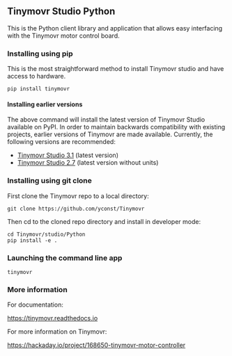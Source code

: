 ## Tinymovr Studio Python

This is the Python client library and application that allows easy interfacing with the Tinymovr motor control board.

### Installing using pip

This is the most straightforward method to install Tinymovr studio and have access to hardware.

    pip install tinymovr

#### Installing earlier versions

The above command will install the latest version of Tinymovr Studio available on PyPI. In order to maintain backwards compatibility with existing projects, earlier versions of Tinymovr are made available. Currently, the following versions are recommended:

- [Tinymovr Studio 3.1](https://pypi.org/project/tinymovr/) (latest version)
- [Tinymovr Studio 2.7](https://pypi.org/project/tinymovr/0.2.7/) (latest version without units)

### Installing using git clone

First clone the Tinymovr repo to a local directory:

    git clone https://github.com/yconst/Tinymovr

Then cd to the cloned repo directory and install in developer mode:

    cd Tinymovr/studio/Python
    pip install -e .

### Launching the command line app

    tinymovr

### More information

For documentation:

https://tinymovr.readthedocs.io

For more information on Tinymovr:

https://hackaday.io/project/168650-tinymovr-motor-controller
